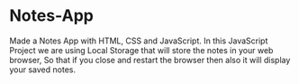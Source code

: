 # Notes-App
Made a Notes App with HTML, CSS and JavaScript.  In this JavaScript Project we are using Local Storage that will store the notes in your web browser, So that if you close and restart the browser then also it will display your saved notes.
